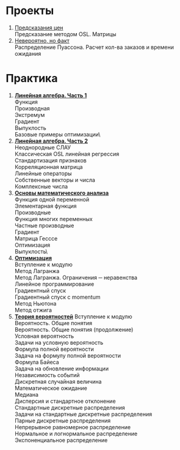 # Проекты

1.	[Предсказания цен](https://github.com/NeznaikanaLune/MISIS_DS_Masters_degree_2020/blob/master/math/01_semester/math_project_1_price_prediction.ipynb)\
Предсказание методом OSL. Матрицы
2.	[Невероятно, но факт](https://github.com/NeznaikanaLune/MISIS_DS_Masters_degree_2020/blob/master/math/01_semester/math_project_2_unbelievable_but_true.ipynb)\
Распределение Пуассона. Расчет кол-ва заказов и времени ожидания

# Практика

1. [**Линейная алгебра. Часть 1**](https://github.com/NeznaikanaLune/MISIS_DS_Masters_degree_2020/blob/master/math/01_semester/math_1_linear_algebra.ipynb)\
   Функция\
   Производная\
   Экстремум\
   Градиент\
   Выпуклость\
   Базовые примеры оптимизации\
2. [**Линейная алгебра. Часть 2**](https://github.com/NeznaikanaLune/MISIS_DS_Masters_degree_2020/blob/master/math/01_semester/math_2_linear_algebra_osl.ipynb)\
   Неоднородные СЛАУ\
   Классическая OSL линейная регрессия\
   Стандартизация признаков\
   Корреляционная матрица\
   Линейные операторы\
   Собственные векторы и числа\
   Комплексные числа
3. [**Основы математического анализа**](https://github.com/NeznaikanaLune/MISIS_DS_Masters_degree_2020/blob/master/math/01_semester/math_3_optimization_linear_programing_mathanalysis.ipynb)\
    Функция одной переменной\
    Элементарная функция\
    Производные\
    Функция многих переменных\
    Частные производные\
    Градиент\
    Матрица Гесссе\
    Оптимизация\
    Выпуклость\
4. [**Оптимизация**](https://github.com/NeznaikanaLune/MISIS_DS_Masters_degree_2020/tree/master/math/01_semester/math_4_optimization)\
   Вступление к модулю\
   Метод Лагранжа\
   Метод Лагранжа. Ограничения ─ неравенства\
   Линейное программирование\
   Градиентный спуск\
   Градиентный спуск с momentum\
   Метод Ньютона\
   Метод отжига
5. [**Теория вероятностей**](https://github.com/NeznaikanaLune/MISIS_DS_Masters_degree_2020/tree/master/math/01_semester/math_5_theory_of_probability)
   Вступление к модулю\
   Вероятность. Общие понятия\
   Вероятность. Общие понятия (продолжение)\
   Условная вероятность\
   Задачи на условную вероятность\
   Формула полной вероятности\
   Задача на формулу полной вероятности\
   Формула Байеса\
   Задача на обновление информации\
   Независимость событий\
   Дискретная случайная величина\
   Математическое ожидание\
   Медиана\
   Дисперсия и стандартное отклонение\
   Стандартные дискретные распределения\
   Задачи на стандартные дискретные распределения\
   Парные дискретные распределения\
   Непрерывное равномерное распределение\
   Нормальное и логнормальное распределение\
   Экспоненциальное распределение

